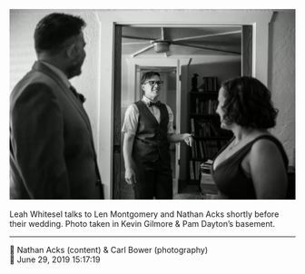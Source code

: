 ![Leah Whitesel talks to Len Montgomery and Nathan Acks](assets/26d339f4851fabc8c20092be6baa3b48.webp)

Leah Whitesel talks to Len Montgomery and Nathan Acks shortly before their wedding. Photo taken in Kevin Gilmore & Pam Dayton’s basement.

- - - -

<span aria-hidden="true">👥</span> Nathan Acks (content) & Carl Bower (photography)  
<span aria-hidden="true">📅</span> June 29, 2019 15:17:19

